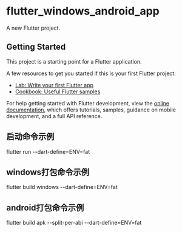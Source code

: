 # flutter_windows_android_app

A new Flutter project.

## Getting Started

This project is a starting point for a Flutter application.

A few resources to get you started if this is your first Flutter project:

- [Lab: Write your first Flutter app](https://docs.flutter.dev/get-started/codelab)
- [Cookbook: Useful Flutter samples](https://docs.flutter.dev/cookbook)

For help getting started with Flutter development, view the
[online documentation](https://docs.flutter.dev/), which offers tutorials,
samples, guidance on mobile development, and a full API reference.

## 启动命令示例
flutter run --dart-define=ENV=fat

## windows打包命令示例
flutter build windows --dart-define=ENV=fat

## android打包命令示例
flutter build apk --split-per-abi --dart-define=ENV=fat
